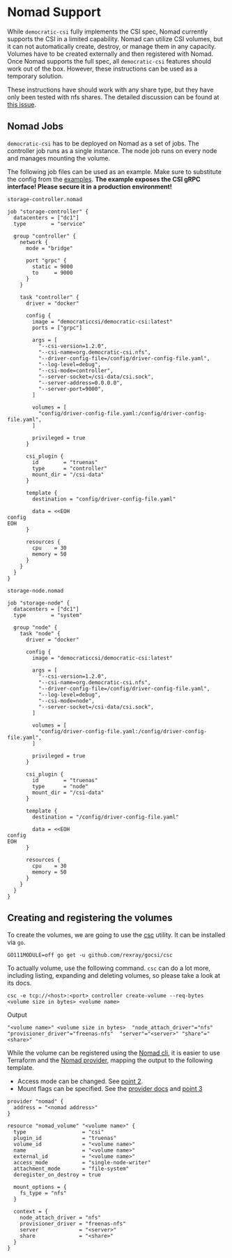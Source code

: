 # Nomad Support

While `democratic-csi` fully implements the CSI spec, Nomad currently supports the CSI in a limited capability. Nomad can utilize CSI volumes, but it can not automatically create, destroy, or manage them in any capacity. Volumes have to be created externally and then registered with Nomad. Once Nomad supports the full spec, all `democratic-csi` features should work out of the box. However, these instructions can be used as a temporary solution.

These instructions have should work with any share type, but they have only been tested with nfs shares. The detailed discussion can be found at [this issue](https://github.com/democratic-csi/democratic-csi/issues/40).

## Nomad Jobs

`democratic-csi` has to be deployed on Nomad as a set of jobs. The controller job runs as a single instance. The node job runs on every node and manages mounting the volume.

The following job files can be used as an example. Make sure to substitute the config from the [examples](/examples). __The example exposes the CSI gRPC interface! Please secure it in a production environment!__

`storage-controller.nomad`
```hcl
job "storage-controller" {
  datacenters = ["dc1"]
  type        = "service"

  group "controller" {
    network {
      mode = "bridge"

      port "grpc" {
        static = 9000
        to     = 9000
      }
    }

    task "controller" {
      driver = "docker"

      config {
        image = "democraticcsi/democratic-csi:latest"
        ports = ["grpc"]

        args = [
          "--csi-version=1.2.0",
          "--csi-name=org.democratic-csi.nfs",
          "--driver-config-file=/config/driver-config-file.yaml",
          "--log-level=debug",
          "--csi-mode=controller",
          "--server-socket=/csi-data/csi.sock",
          "--server-address=0.0.0.0",
          "--server-port=9000",
        ]

        volumes = [
          "config/driver-config-file.yaml:/config/driver-config-file.yaml",
        ]

        privileged = true
      }

      csi_plugin {
        id        = "truenas"
        type      = "controller"
        mount_dir = "/csi-data"
      }

      template {
        destination = "config/driver-config-file.yaml"

        data = <<EOH
config
EOH
      }

      resources {
        cpu    = 30
        memory = 50
      }
    }
  }
}

```

`storage-node.nomad`
```hcl
job "storage-node" {
  datacenters = ["dc1"]
  type        = "system"

  group "node" {
    task "node" {
      driver = "docker"

      config {
        image = "democraticcsi/democratic-csi:latest"

        args = [
          "--csi-version=1.2.0",
          "--csi-name=org.democratic-csi.nfs",
          "--driver-config-file=/config/driver-config-file.yaml",
          "--log-level=debug",
          "--csi-mode=node",
          "--server-socket=/csi-data/csi.sock",
        ]

        volumes = [
          "config/driver-config-file.yaml:/config/driver-config-file.yaml",
        ]

        privileged = true
      }

      csi_plugin {
        id        = "truenas"
        type      = "node"
        mount_dir = "/csi-data"
      }

      template {
        destination = "/config/driver-config-file.yaml"

        data = <<EOH
config
EOH
      }

      resources {
        cpu    = 30
        memory = 50
      }
    }
  }
}

```

## Creating and registering the volumes

To create the volumes, we are going to use the [csc](https://github.com/rexray/gocsi/tree/master/csc) utility. It can be installed via `go`.

```
GO111MODULE=off go get -u github.com/rexray/gocsi/csc
```

To actually volume, use the following command. `csc` can do a lot more, including listing, expanding and deleting volumes, so please take a look at its docs.

```
csc -e tcp://<host>:<port> controller create-volume --req-bytes <volume size in bytes> <volume name>
```

Output
```
"<volume name>"	<volume size in bytes>	"node_attach_driver"="nfs"	"provisioner_driver"="freenas-nfs"	"server"="<server>"	"share"="<share>"
```

While the volume can be registered using the [Nomad cli](https://www.nomadproject.io/docs/commands/volume/register), it is easier to use Terraform and the [Nomad provider](https://registry.terraform.io/providers/hashicorp/nomad/latest/docs), mapping the output to the following template.

- Access mode can be changed. See [point 2](https://github.com/democratic-csi/democratic-csi/issues/40#issuecomment-751613596).
- Mount flags can be specified. See the [provider docs](https://registry.terraform.io/providers/hashicorp/nomad/latest/docs/resources/volume#mount_flags) and [point 3](https://github.com/democratic-csi/democratic-csi/issues/40#issuecomment-751613596)

```hcl
provider "nomad" {
  address = "<nomad address>"
}

resource "nomad_volume" "<volume name>" {
  type                  = "csi"
  plugin_id             = "truenas"
  volume_id             = "<volume name>"
  name                  = "<volume name>"
  external_id           = "<volume name>"
  access_mode           = "single-node-writer"
  attachment_mode       = "file-system"
  deregister_on_destroy = true

  mount_options = {
    fs_type = "nfs"
  }

  context = {
    node_attach_driver = "nfs"
    provisioner_driver = "freenas-nfs"
    server             = "<server>"
    share              = "<share>"
  }
}
```